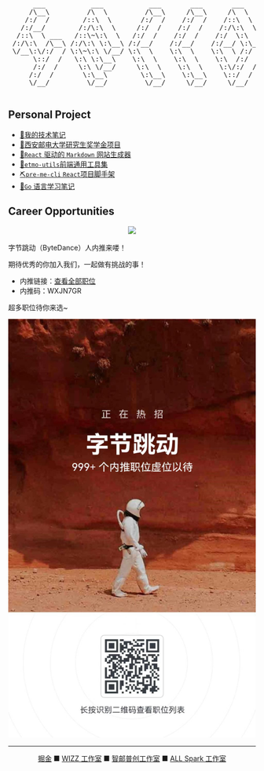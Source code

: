 <pre align="center">
      ___           ___           ___       ___       ___     
     /\__\         /\  \         /\__\     /\__\     /\  \    
    /:/  /        /::\  \       /:/  /    /:/  /    /::\  \   
   /:/__/        /:/\:\  \     /:/  /    /:/  /    /:/\:\  \  
  /::\  \ ___   /::\~\:\  \   /:/  /    /:/  /    /:/  \:\  \ 
 /:/\:\  /\__\ /:/\:\ \:\__\ /:/__/    /:/__/    /:/__/ \:\__\
 \/__\:\/:/  / \:\~\:\ \/__/ \:\  \    \:\  \    \:\  \ /:/  /
      \::/  /   \:\ \:\__\    \:\  \    \:\  \    \:\  /:/  / 
      /:/  /     \:\ \/__/     \:\  \    \:\  \    \:\/:/  /  
     /:/  /       \:\__\        \:\__\    \:\__\    \::/  /   
     \/__/         \/__/         \/__/     \/__/     \/__/    

</pre>

## Personal Project

- [🎉我的技术笔记](https://baiziyu-fe.github.io/notes/)
- [🥇西安邮电大学研究生奖学金项目](https://baiziyu-personal-product.github.io/xupt-scholarship-fe/)
- [🎨`React` 驱动的 `Markdown` 网站生成器](https://github.com/baiziyu-fe/react-sorcery)
- [🎯`etmo-utils`前端通用工具集](https://github.com/baiziyu-fe/etmo-utils)
- [⛏`pre-me-cli` `React`项目脚手架](https://github.com/baiziyu-fe/pre-me-cli)
- [📘`Go` 语言学习笔记](https://github.com/baiziyu-fe/go-study)

## Career Opportunities


<div align="center">
<img src="https://lf3-cdn-tos.bytescm.com/obj/ttfe/atsx/pc-logo-cn_1568786794220.png"/>
</div>


字节跳动（ByteDance）人内推来喽！

期待优秀的你加入我们，一起做有挑战的事！

- 内推链接：[查看全部职位](https://job.toutiao.com/s/2DqnewH)
- 内推码：WXJN7GR

超多职位待你来选~

<div align="center">
<img style="width:600px;" src="./内推.jpg"/>
</div>

---

<div align="center">
      <a href="https://juejin.cn/user/870468941264270">掘金</a> ■ <a href="https://wizzstudio.com/">WIZZ 工作室</a> ■ <a href="https://zypc.xupt.edu.cn/">智邮普创工作室</a> ■ <a href="https://space.bilibili.com/386011606?spm_id_from=333.337.search-card.all.click">ALL Spark 工作室</a>
</div>
